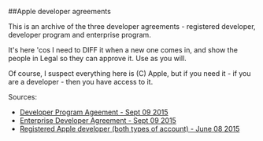##Apple developer agreements

This is an archive of the three developer agreements - registered developer, developer program and enterprise program.

It's here 'cos I need to DIFF it when a new one comes in, and show the people in Legal so they can approve it. Use as you will.

Of course, I suspect everything here is (C) Apple, but if you need it - if you are a developer - then you have access to it.

Sources:

* [Developer Program Ageement - Sept 09 2015](http://adcdownload.apple.com/Documentation/License_Agreements__Apple_Developer_Program/Apple_Developer_Program_Agreement_20150909.pdf)
* [Enterprise Developer Agreement - Sept 09 2015](http://adcdownload.apple.com/Documentation/License_Agreements__Apple_Developer_Enterprise_Program/Apple_Developer_Program_Enterprise_Agreement_20150608.pdf)
* [Registered Apple developer (both types of account) - June 08 2015](https://developer.apple.com/programs/terms/apple_developer_agreement.pdf)
